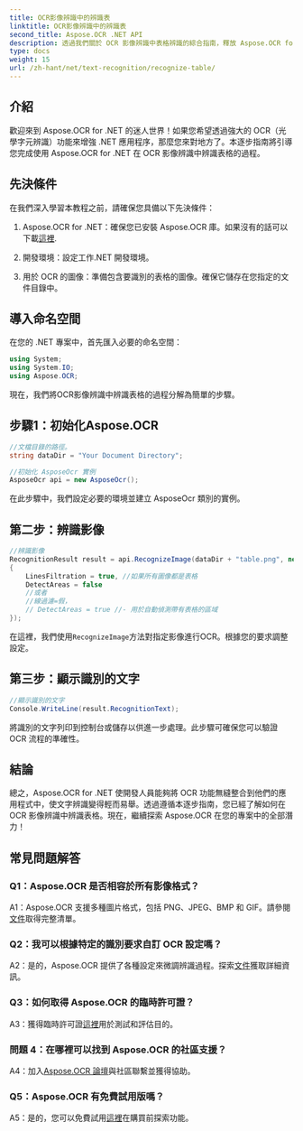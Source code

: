 ```yaml
---
title: OCR影像辨識中的辨識表
linktitle: OCR影像辨識中的辨識表
second_title: Aspose.OCR .NET API
description: 透過我們關於 OCR 影像辨識中表格辨識的綜合指南，釋放 Aspose.OCR for .NET 的潛力。
type: docs
weight: 15
url: /zh-hant/net/text-recognition/recognize-table/
---
```

## 介紹

歡迎來到 Aspose.OCR for .NET 的迷人世界！如果您希望透過強大的 OCR（光學字元辨識）功能來增強 .NET 應用程序，那麼您來對地方了。本逐步指南將引導您完成使用 Aspose.OCR for .NET 在 OCR 影像辨識中辨識表格的過程。

## 先決條件

在我們深入學習本教程之前，請確保您具備以下先決條件：

1.  Aspose.OCR for .NET：確保您已安裝 Aspose.OCR 庫。如果沒有的話可以下載[這裡](https://releases.aspose.com/ocr/net/).

2. 開發環境：設定工作.NET 開發環境。

3. 用於 OCR 的圖像：準備包含要識別的表格的圖像。確保它儲存在您指定的文件目錄中。

## 導入命名空間

在您的 .NET 專案中，首先匯入必要的命名空間：

```csharp
using System;
using System.IO;
using Aspose.OCR;
```

現在，我們將OCR影像辨識中辨識表格的過程分解為簡單的步驟。

## 步驟1：初始化Aspose.OCR

```csharp
//文檔目錄的路徑。
string dataDir = "Your Document Directory";

//初始化 AsposeOcr 實例
AsposeOcr api = new AsposeOcr();
```

在此步驟中，我們設定必要的環境並建立 AsposeOcr 類別的實例。

## 第二步：辨識影像

```csharp
//辨識影像
RecognitionResult result = api.RecognizeImage(dataDir + "table.png", new RecognitionSettings
{
    LinesFiltration = true, //如果所有圖像都是表格
    DetectAreas = false
    //或者
    //線過濾=假，
    // DetectAreas = true //- 用於自動偵測帶有表格的區域
});
```

在這裡，我們使用`RecognizeImage`方法對指定影像進行OCR。根據您的要求調整設定。

## 第三步：顯示識別的文字

```csharp
//顯示識別的文字
Console.WriteLine(result.RecognitionText);
```

將識別的文字列印到控制台或儲存以供進一步處理。此步驟可確保您可以驗證 OCR 流程的準確性。

## 結論

總之，Aspose.OCR for .NET 使開發人員能夠將 OCR 功能無縫整合到他們的應用程式中，使文字辨識變得輕而易舉。透過遵循本逐步指南，您已經了解如何在 OCR 影像辨識中辨識表格。現在，繼續探索 Aspose.OCR 在您的專案中的全部潛力！

## 常見問題解答

### Q1：Aspose.OCR 是否相容於所有影像格式？

 A1：Aspose.OCR 支援多種圖片格式，包括 PNG、JPEG、BMP 和 GIF。請參閱[文件](https://reference.aspose.com/ocr/net/)取得完整清單。

### Q2：我可以根據特定的識別要求自訂 OCR 設定嗎？

 A2：是的，Aspose.OCR 提供了各種設定來微調辨識過程。探索[文件](https://reference.aspose.com/ocr/net/)獲取詳細資訊。

### Q3：如何取得 Aspose.OCR 的臨時許可證？

A3：獲得臨時許可證[這裡](https://purchase.aspose.com/temporary-license/)用於測試和評估目的。

### 問題 4：在哪裡可以找到 Aspose.OCR 的社區支援？

 A4：加入[Aspose.OCR 論壇](https://forum.aspose.com/c/ocr/16)與社區聯繫並獲得協助。

### Q5：Aspose.OCR 有免費試用版嗎？

 A5：是的，您可以免費試用[這裡](https://releases.aspose.com/)在購買前探索功能。